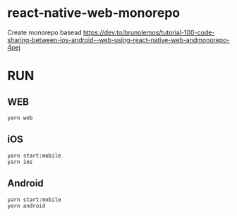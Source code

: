 # react-native-web-monorepo
Create monorepo basead https://dev.to/brunolemos/tutorial-100-code-sharing-between-ios-android--web-using-react-native-web-andmonorepo-4pej

# RUN

## WEB
`yarn web`

## iOS
```
yarn start:mobile
yarn ios
```

## Android
```
yarn start:mobile
yarn android
```
